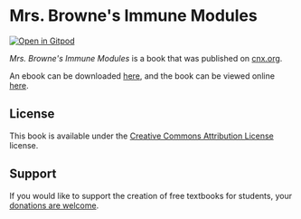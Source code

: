# Mrs. Browne's Immune Modules

[![Open in Gitpod](https://gitpod.io/button/open-in-gitpod.svg)](https://gitpod.io/from-referrer/)

_Mrs. Browne's Immune Modules_ is a book that was published on [cnx.org](https://cnx.org/).

An ebook can be downloaded [here](https://github.com/cnx-user-books/cnxbook-mrs-browne-s-immune-modules/releases/latest), and the book can be viewed online [here](https://github.com/cnx-user-books/cnxbook-mrs-browne-s-immune-modules/releases/latest).

## License
This book is available under the [Creative Commons Attribution License](./LICENSE) license.

## Support
If you would like to support the creation of free textbooks for students, your [donations are welcome](https://riceconnect.rice.edu/donation/support-openstax-banner).
